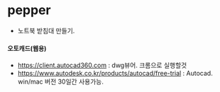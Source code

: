 # pepper
- 노트북 받침대 만들기.

#### 오토캐드(웹용)
- https://client.autocad360.com : dwg뷰어. 크롬으로 실행할것
- https://www.autodesk.co.kr/products/autocad/free-trial : Autocad. win/mac 버전 30일간 사용가능.
